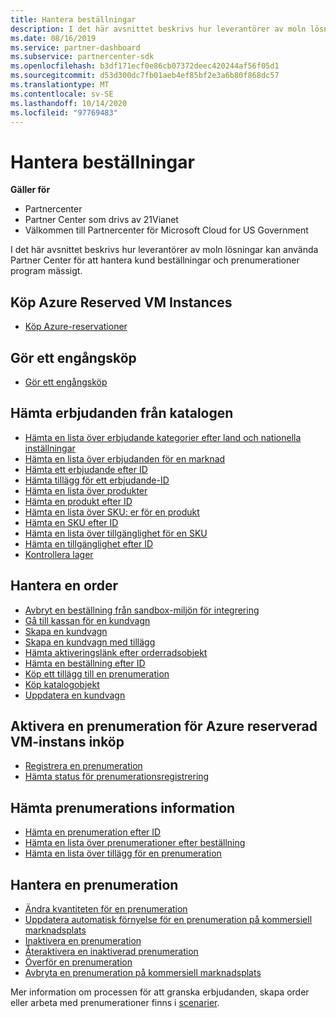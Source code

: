 ```yaml
---
title: Hantera beställningar
description: I det här avsnittet beskrivs hur leverantörer av moln lösningar kan använda Partner Center för att hantera kund beställningar och prenumerationer program mässigt.
ms.date: 08/16/2019
ms.service: partner-dashboard
ms.subservice: partnercenter-sdk
ms.openlocfilehash: b3df171ecf0e86cb07372deec420244af56f05d1
ms.sourcegitcommit: d53d300dc7fb01aeb4ef85bf2e3a6b80f868dc57
ms.translationtype: MT
ms.contentlocale: sv-SE
ms.lasthandoff: 10/14/2020
ms.locfileid: "97769483"
---
```

# <a name="manage-orders"></a>Hantera beställningar

**Gäller för**

- Partnercenter
- Partner Center som drivs av 21Vianet
- Välkommen till Partnercenter för Microsoft Cloud for US Government

I det här avsnittet beskrivs hur leverantörer av moln lösningar kan använda Partner Center för att hantera kund beställningar och prenumerationer program mässigt.

## <a name="purchase-azure-reserved-vm-instances"></a>Köp Azure Reserved VM Instances

- [Köp Azure-reservationer](purchase-azure-reservations.md)

## <a name="make-a-one-time-purchase"></a>Gör ett engångsköp

- [Gör ett engångsköp](make-a-one-time-purchase.md)

## <a name="get-offers-from-the-catalog"></a>Hämta erbjudanden från katalogen

- [Hämta en lista över erbjudande kategorier efter land och nationella inställningar](get-a-list-of-offer-categories-by-country-and-locale.md)
- [Hämta en lista över erbjudanden för en marknad](get-a-list-of-offers-for-a-market.md)
- [Hämta ett erbjudande efter ID](get-an-offer-by-id.md)
- [Hämta tillägg för ett erbjudande-ID](get-addon-offers-by-offer-id.md)
- [Hämta en lista över produkter](get-a-list-of-products.md)
- [Hämta en produkt efter ID](get-a-product-by-id.md)
- [Hämta en lista över SKU: er för en produkt](get-a-list-of-skus-for-a-product.md)
- [Hämta en SKU efter ID](get-a-sku-by-id.md)
- [Hämta en lista över tillgänglighet för en SKU](get-a-list-of-availabilities-for-a-sku.md)
- [Hämta en tillgänglighet efter ID](get-an-availability-by-id.md)
- [Kontrollera lager](check-inventory.md)

## <a name="manage-an-order"></a>Hantera en order

- [Avbryt en beställning från sandbox-miljön för integrering](cancel-an-order-from-the-integration-sandbox.md)
- [Gå till kassan för en kundvagn](checkout-a-cart.md)
- [Skapa en kundvagn](create-a-cart.md)
- [Skapa en kundvagn med tillägg](create-a-cart-with-add-ons.md)
- [Hämta aktiveringslänk efter orderradsobjekt](get-activation-link-by-order-line-item.md)
- [Hämta en beställning efter ID](get-an-order-by-id.md)
- [Köp ett tillägg till en prenumeration](purchase-an-add-on-to-a-subscription.md)
- [Köp katalogobjekt](purchase-catalog-items.md)
- [Uppdatera en kundvagn](update-a-cart.md)

## <a name="enable-a-subscription-for-azure-reserved-vm-instance-purchases"></a>Aktivera en prenumeration för Azure reserverad VM-instans inköp

- [Registrera en prenumeration](register-a-subscription.md)
- [Hämta status för prenumerationsregistrering](get-subscription-registration-status.md)

## <a name="get-subscription-details"></a>Hämta prenumerations information

- [Hämta en prenumeration efter ID](get-a-subscription-by-id.md)
- [Hämta en lista över prenumerationer efter beställning](get-a-list-of-subscriptions-by-order.md)
- [Hämta en lista över tillägg för en prenumeration](get-a-list-of-add-ons-for-a-subscription.md)

## <a name="manage-a-subscription"></a>Hantera en prenumeration

- [Ändra kvantiteten för en prenumeration](change-the-quantity-of-a-subscription.md)
- [Uppdatera automatisk förnyelse för en prenumeration på kommersiell marknadsplats](update-autorenew-for-an-azure-marketplace-subscription.md)
- [Inaktivera en prenumeration](suspend-a-subscription.md)
- [Återaktivera en inaktiverad prenumeration](reactivate-a-suspended-a-subscription.md)
- [Överför en prenumeration](transition-a-subscription.md)
- [Avbryta en prenumeration på kommersiell marknadsplats](cancel-an-azure-marketplace-subscription.md)

Mer information om processen för att granska erbjudanden, skapa order eller arbeta med prenumerationer finns i [scenarier](scenarios.md).
